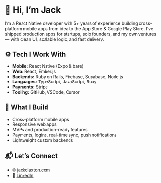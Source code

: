 # 👋 Hi, I’m Jack

I’m a React Native developer with 5+ years of experience building cross-platform mobile apps from idea to the App Store & Google Play Store. I’ve shipped production apps for startups, solo founders, and my own ventures — with clean UI, scalable logic, and fast delivery.

## ⚙️ Tech I Work With

- **Mobile:** React Native (Expo & bare)
- **Web:** React, Ember.js
- **Backends:** Ruby on Rails, Firebase, Supabase, Node.js
- **Languages:** TypeScript, JavaScript, Ruby
- **Payments:** Stripe
- **Tooling:** GitHub, VSCode, Cursor

## 📱 What I Build

- Cross-platform mobile apps
- Responsive web apps
- MVPs and production-ready features
- Payments, logins, real-time sync, push notifications
- Lightweight custom backends

## 📬 Let’s Connect

- 🌐 [jackclaxton.com](https://jackclaxton.com)
- 💼 [LinkedIn](https://linkedin.com/in/jack-claxton)


